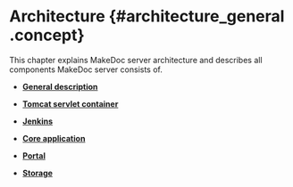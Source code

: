 # Architecture {#architecture_general .concept}

This chapter explains MakeDoc server architecture and describes all components MakeDoc server consists of.

-   **[General description](../architecture/architecture_general.md)**  

-   **[Tomcat servlet container](../architecture/architecture_tomcat.md)**  

-   **[Jenkins](../architecture/architecture_jenkins.md)**  

-   **[Core application](../architecture/architecture_core.md)**  

-   **[Portal](../architecture/architecture_portal.md)**  

-   **[Storage](../architecture/architecture_storage.md)**  


